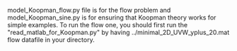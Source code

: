 model_Koopman_flow.py file is for the flow problem and model_Koopman_sine.py is for ensuring that Koopman theory works for simple examples. To run the flow one, you should first run the "read_matlab_for_Koopman.py" by having ../minimal_2D_UVW_yplus_20.mat flow datafile in your directory.
